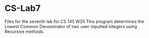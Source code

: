 # CS-Lab7
Files for the seventh lab for CS 145 W25
This program determines the Lowest Common Denominator of two user-inputted integers using Recursive methods.
